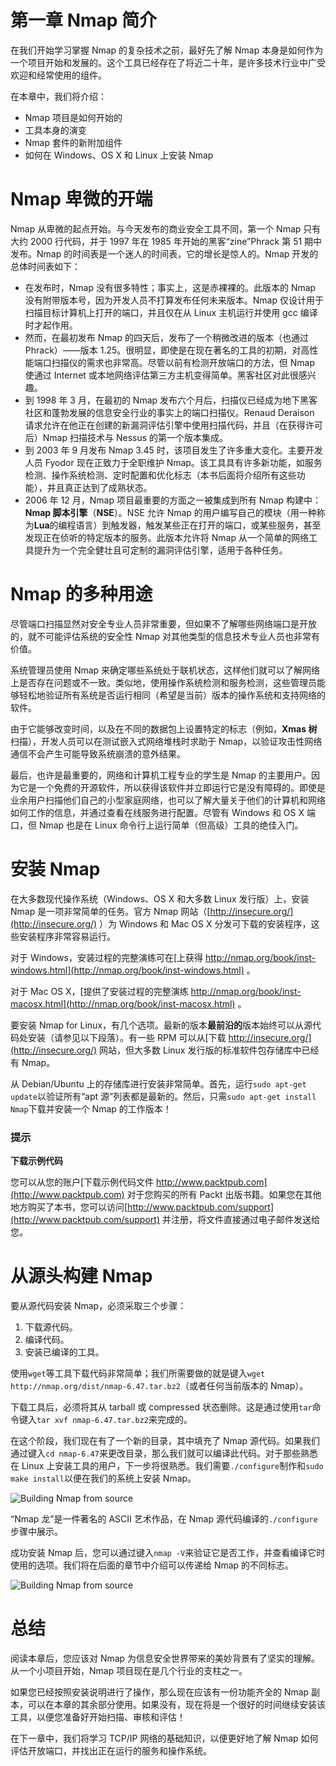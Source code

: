 # 第一章 Nmap 简介

在我们开始学习掌握 Nmap 的复杂技术之前，最好先了解 Nmap 本身是如何作为一个项目开始和发展的。这个工具已经存在了将近二十年，是许多技术行业中广受欢迎和经常使用的组件。

在本章中，我们将介绍：

*   Nmap 项目是如何开始的
*   工具本身的演变
*   Nmap 套件的新附加组件
*   如何在 Windows、OS X 和 Linux 上安装 Nmap

# Nmap 卑微的开端

Nmap 从卑微的起点开始。与今天发布的商业安全工具不同，第一个 Nmap 只有大约 2000 行代码，并于 1997 年在 1985 年开始的黑客“zine”Phrack 第 51 期中发布。Nmap 的时间表是一个迷人的时间表，它的增长是惊人的。Nmap 开发的总体时间表如下：

*   在发布时，Nmap 没有很多特性；事实上，这是赤裸裸的。此版本的 Nmap 没有附带版本号，因为开发人员不打算发布任何未来版本。Nmap 仅设计用于扫描目标计算机上打开的端口，并且仅在从 Linux 主机运行并使用 gcc 编译时才起作用。
*   然而，在最初发布 Nmap 的四天后，发布了一个稍微改进的版本（也通过 Phrack）——版本 1.25。很明显，即使是在现在著名的工具的初期，对高性能端口扫描仪的需求也非常高。尽管以前有检测开放端口的方法，但 Nmap 使通过 Internet 或本地网络评估第三方主机变得简单。黑客社区对此很感兴趣。
*   到 1998 年 3 月，在最初的 Nmap 发布六个月后，扫描仪已经成为地下黑客社区和蓬勃发展的信息安全行业的事实上的端口扫描仪。Renaud Deraison 请求允许在他正在创建的新漏洞评估引擎中使用扫描代码，并且（在获得许可后）Nmap 扫描技术与 Nessus 的第一个版本集成。
*   到 2003 年 9 月发布 Nmap 3.45 时，该项目发生了许多重大变化。主要开发人员 Fyodor 现在正致力于全职维护 Nmap。该工具具有许多新功能，如服务检测、操作系统检测、定时配置和优化标志（本书后面将介绍所有这些功能），并且真正达到了成熟状态。
*   2006 年 12 月，Nmap 项目最重要的方面之一被集成到所有 Nmap 构建中：**Nmap 脚本引擎**（**NSE**）。NSE 允许 Nmap 的用户编写自己的模块（用一种称为**Lua**的编程语言）到触发器，触发某些正在打开的端口，或某些服务，甚至发现正在侦听的特定版本的服务。此版本允许将 Nmap 从一个简单的网络工具提升为一个完全健壮且可定制的漏洞评估引擎，适用于各种任务。

# Nmap 的多种用途

尽管端口扫描显然对安全专业人员非常重要，但如果不了解哪些网络端口是开放的，就不可能评估系统的安全性 Nmap 对其他类型的信息技术专业人员也非常有价值。

系统管理员使用 Nmap 来确定哪些系统处于联机状态，这样他们就可以了解网络上是否存在问题或不一致。类似地，使用操作系统检测和服务检测，这些管理员能够轻松地验证所有系统是否运行相同（希望是当前）版本的操作系统和支持网络的软件。

由于它能够改变时间，以及在不同的数据包上设置特定的标志（例如，**Xmas 树**扫描），开发人员可以在测试嵌入式网络堆栈时求助于 Nmap，以验证攻击性网络通信不会产生可能导致系统崩溃的意外结果。

最后，也许是最重要的，网络和计算机工程专业的学生是 Nmap 的主要用户。因为它是一个免费的开源软件，所以获得该软件并立即运行它是没有障碍的。即使是业余用户扫描他们自己的小型家庭网络，也可以了解大量关于他们的计算机和网络如何工作的信息，并通过查看在线服务进行配置。尽管有 Windows 和 OS X 端口，但 Nmap 也是在 Linux 命令行上运行简单（但高级）工具的绝佳入门。

# 安装 Nmap

在大多数现代操作系统（Windows、OS X 和大多数 Linux 发行版）上，安装 Nmap 是一项非常简单的任务。官方 Nmap 网站（[http://insecure.org/](http://insecure.org/) ）为 Windows 和 Mac OS X 分发可下载的安装程序，这些安装程序非常容易运行。

对于 Windows，安装过程的完整演练可在[上获得 http://nmap.org/book/inst-windows.html](http://nmap.org/book/inst-windows.html) 。

对于 Mac OS X，[提供了安装过程的完整演练 http://nmap.org/book/inst-macosx.html](http://nmap.org/book/inst-macosx.html) 。

要安装 Nmap for Linux，有几个选项。最新的版本**最前沿的**版本始终可以从源代码处安装（请参见以下段落）。有一些 RPM 可以从[下载 http://insecure.org/](http://insecure.org/) 网站，但大多数 Linux 发行版的标准软件包存储库中已经有 Nmap。

从 Debian/Ubuntu 上的存储库进行安装非常简单。首先，运行`sudo apt-get update`以验证所有“apt 源”列表都是最新的。然后，只需`sudo apt-get install Nmap`下载并安装一个 Nmap 的工作版本！

### 提示

**下载示例代码**

您可以从您的账户[下载示例代码文件 http://www.packtpub.com](http://www.packtpub.com) 对于您购买的所有 Packt 出版书籍。如果您在其他地方购买了本书，您可以访问[http://www.packtpub.com/support](http://www.packtpub.com/support) 并注册，将文件直接通过电子邮件发送给您。

# 从源头构建 Nmap

要从源代码安装 Nmap，必须采取三个步骤：

1.  下载源代码。
2.  编译代码。
3.  安装已编译的工具。

使用`wget`等工具下载代码非常简单；我们所需要做的就是键入`wget http://nmap.org/dist/nmap-6.47.tar.bz2`（或者任何当前版本的 Nmap）。

下载工具后，必须将其从 tarball 或 compressed 状态删除。这是通过使用`tar`命令键入`tar xvf nmap-6.47.tar.bz2`来完成的。

在这个阶段，我们现在有了一个新的目录，其中填充了 Nmap 源代码。如果我们通过键入`cd nmap-6.47`来更改目录，那么我们就可以编译此代码。对于那些熟悉在 Linux 上安装工具的用户，下一步将很熟悉。我们需要`./configure`制作和`sudo make install`以便在我们的系统上安装 Nmap。

![Building Nmap from source](graphics/4065OS_01_01.jpg)

“Nmap 龙”是一件著名的 ASCII 艺术作品，在 Nmap 源代码编译的`./configure`步骤中展示。

成功安装 Nmap 后，您可以通过键入`nmap -V`来验证它是否工作，并查看编译它时使用的选项。我们将在后面的章节中介绍可以传递给 Nmap 的不同标志。

![Building Nmap from source](graphics/4065OS_01_02.jpg)

# 总结

阅读本章后，您应该对 Nmap 为信息安全世界带来的美妙背景有了坚实的理解。从一个小项目开始，Nmap 项目现在是几个行业的支柱之一。

如果您已经按照安装说明进行了操作，那么现在应该有一份功能齐全的 Nmap 副本，可以在本章的其余部分使用。如果没有，现在将是一个很好的时间继续安装该工具，以便您准备好开始扫描、审核和评估！

在下一章中，我们将学习 TCP/IP 网络的基础知识，以便更好地了解 Nmap 如何评估开放端口，并找出正在运行的服务和操作系统。